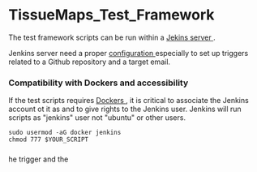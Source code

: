 # TissueMaps_Test_Framework

The test framework scripts can be run within a <a href="https://jenkins.io/" target="_blank"> Jekins server </a>.

Jenkins server need a proper  <a href="http://www.tutorialspoint.com/jenkins/" target="_blank"> configuration </a> especially to set up triggers related to a Github repository and a target email.

### Compatibility with Dockers and accessibility
If the test scripts requires  <a href="https://www.docker.com/" target="_blank"> Dockers </a>, it is critical to associate the Jenkins account ot it as and to give rights to the Jenkins user.
Jenkins will run scripts as "jenkins" user not "ubuntu" or other users. 

```
sudo usermod -aG docker jenkins
chmod 777 $YOUR_SCRIPT
```

### 
he trigger and the 
 
